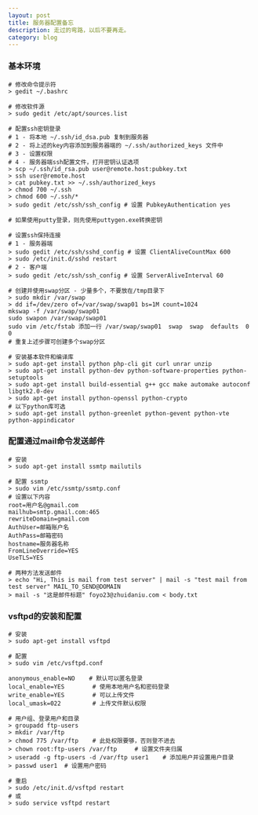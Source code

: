```yaml
---
layout: post
title: 服务器配置备忘
description: 走过的弯路，以后不要再走。
category: blog
---
```


### 基本环境

    # 修改命令提示符
    > gedit ~/.bashrc
    
    # 修改软件源
    > sudo gedit /etc/apt/sources.list
    
    # 配置ssh密钥登录
    # 1 - 将本地 ~/.ssh/id_dsa.pub 复制到服务器
    # 2 - 将上述的key内容添加到服务器端的 ~/.ssh/authorized_keys 文件中
    # 3 - 设置权限
    # 4 - 服务器端ssh配置文件，打开密钥认证选项
    > scp ~/.ssh/id_rsa.pub user@remote.host:pubkey.txt
    > ssh user@remote.host
    > cat pubkey.txt >> ~/.ssh/authorized_keys
    > chmod 700 ~/.ssh
    > chmod 600 ~/.ssh/*
    > sudo gedit /etc/ssh/ssh_config # 设置 PubkeyAuthentication yes
    
    # 如果使用putty登录，则先使用puttygen.exe转换密钥
    
    # 设置ssh保持连接
    # 1 - 服务器端
    > sudo gedit /etc/ssh/sshd_config # 设置 ClientAliveCountMax 600
    > sudo /etc/init.d/sshd restart
    # 2 - 客户端
    > sudo gedit /etc/ssh/ssh_config # 设置 ServerAliveInterval 60
    
    # 创建并使用swap分区 - 少量多个，不要放在/tmp目录下
    > sudo mkdir /var/swap
    > dd if=/dev/zero of=/var/swap/swap01 bs=1M count=1024
    mkswap -f /var/swap/swap01
    sudo swapon /var/swap/swap01
    sudo vim /etc/fstab 添加一行 /var/swap/swap01  swap  swap  defaults  0  0
    # 重复上述步骤可创建多个swap分区
    
    # 安装基本软件和编译库
    > sudo apt-get install python php-cli git curl unrar unzip
    > sudo apt-get install python-dev python-software-properties python-setuptools
    > sudo apt-get install build-essential g++ gcc make automake autoconf libgtk2.0-dev
    > sudo apt-get install python-openssl python-crypto
    # 以下python库可选
    > sudo apt-get install python-greenlet python-gevent python-vte python-appindicator
    
### 配置通过mail命令发送邮件

    # 安装
    > sudo apt-get install ssmtp mailutils
    
    # 配置 ssmtp
    > sudo vim /etc/ssmtp/ssmtp.conf
    # 设置以下内容
    root=用户名@gmail.com
    mailhub=smtp.gmail.com:465
    rewriteDomain=gmail.com
    AuthUser=邮箱账户名
    AuthPass=邮箱密码
    hostname=服务器名称
    FromLineOverride=YES
    UseTLS=YES
    
    # 两种方法发送邮件
    > echo "Hi, This is mail from test server" | mail -s "test mail from test server" MAIL_TO_SEND@DOMAIN
    > mail -s "这是邮件标题" foyo23@zhuidaniu.com < body.txt
    

### vsftpd的安装和配置

    # 安装
    > sudo apt-get install vsftpd
    
    # 配置
    > sudo vim /etc/vsftpd.conf
    
    anonymous_enable=NO    # 默认可以匿名登录
    local_enable=YES        # 使用本地用户名和密码登录
    write_enable=YES        # 可以上传文件
    local_umask=022         # 上传文件默认权限
    
    # 用户组、登录用户和目录
    > groupadd ftp-users
    > mkdir /var/ftp
    > chmod 775 /var/ftp    # 此处权限要够，否则登不进去
    > chown root:ftp-users /var/ftp     # 设置文件夹归属
    > useradd -g ftp-users -d /var/ftp user1    # 添加用户并设置用户目录
    > passwd user1  # 设置用户密码
    
    # 重启
    > sudo /etc/init.d/vsftpd restart
    # 或
    > sudo service vsftpd restart